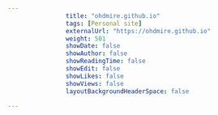 ```yaml
---
                title: "ohdmire.github.io"
                tags: [Personal site]
                externalUrl: "https://ohdmire.github.io"
                weight: 501
                showDate: false
                showAuthor: false
                showReadingTime: false
                showEdit: false
                showLikes: false
                showViews: false
                layoutBackgroundHeaderSpace: false
                
---
```

